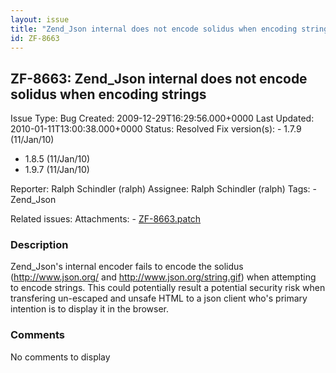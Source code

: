 ```yaml
---
layout: issue
title: "Zend_Json internal does not encode solidus when encoding strings"
id: ZF-8663
---
```


ZF-8663: Zend\_Json internal does not encode solidus when encoding strings
--------------------------------------------------------------------------

 Issue Type: Bug Created: 2009-12-29T16:29:56.000+0000 Last Updated: 2010-01-11T13:00:38.000+0000 Status: Resolved Fix version(s): - 1.7.9 (11/Jan/10)
- 1.8.5 (11/Jan/10)
- 1.9.7 (11/Jan/10)
 
 Reporter:  Ralph Schindler (ralph)  Assignee:  Ralph Schindler (ralph)  Tags: - Zend\_Json
 
 Related issues: 
 Attachments: - [ZF-8663.patch](/issues/secure/attachment/12548/ZF-8663.patch)
 
### Description

Zend\_Json's internal encoder fails to encode the solidus (<http://www.json.org/> and <http://www.json.org/string.gif>) when attempting to encode strings. This could potentially result a potential security risk when transfering un-escaped and unsafe HTML to a json client who's primary intention is to display it in the browser.

 

 

### Comments

No comments to display